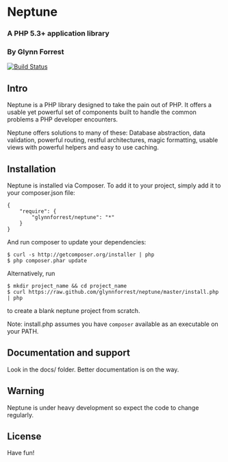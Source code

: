 # Neptune
### A PHP 5.3+ application library
### By Glynn Forrest

[![Build Status](https://travis-ci.org/glynnforrest/neptune.png)](https://travis-ci.org/glynnforrest/neptune)

Intro
-----
Neptune is a PHP library designed to take the pain out of PHP. It offers a
usable yet powerful set of components built to handle the common
problems a PHP developer encounters.

Neptune offers solutions to many of these: Database abstraction, data
validation, powerful routing, restful architectures, magic formatting,
usable views with powerful helpers and easy to use caching.

Installation
------------
Neptune is installed via Composer. To add it to your project, simply add it to your
composer.json file:

	{
		"require": {
			"glynnforrest/neptune": "*"
		}
	}

And run composer to update your dependencies:

	$ curl -s http://getcomposer.org/installer | php
	$ php composer.phar update

Alternatively, run

	$ mkdir project_name && cd project_name
	$ curl https://raw.github.com/glynnforrest/neptune/master/install.php | php

to create a blank neptune project from scratch.

Note: install.php assumes you have `composer` available as an executable on your PATH.


Documentation and support
-------------------------
Look in the docs/ folder. Better documentation is on the way.

Warning
-------
Neptune is under heavy development so expect the code to change regularly.

License
-------

Have fun!
